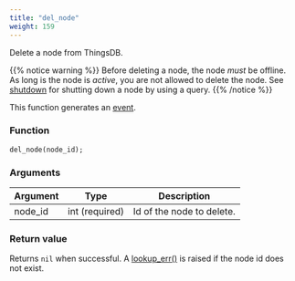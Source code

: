 ```yaml
---
title: "del_node"
weight: 159
---
```


Delete a node from ThingsDB.

{{% notice warning %}}
Before deleting a node, the node *must* be offline. As long is the node is *active*, you are not allowed
to delete the node. See [shutdown](../../node-api/shutdown) for shutting down a node by using a query.
{{% /notice %}}

This function generates an [event](../../overview/events).

### Function
`del_node(node_id);`

### Arguments
Argument | Type | Description
-------- | ---- | -----------
node_id | int (required) | Id of the node to delete.

### Return value
Returns `nil` when successful. A [lookup_err()](../../errors/lookup_err) is raised if the node id does not exist.


